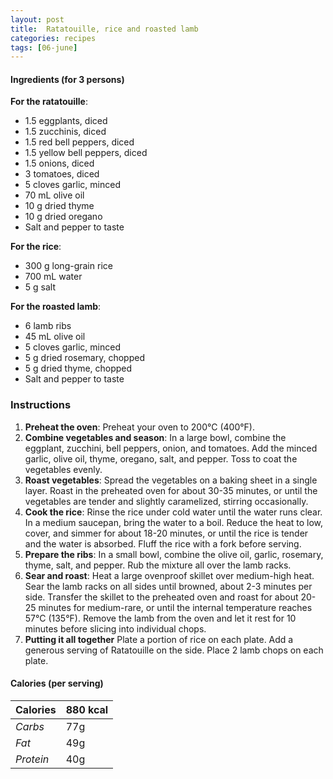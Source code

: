 ```yaml
---
layout: post
title:  Ratatouille, rice and roasted lamb
categories: recipes
tags: [06-june]
---
```


#### Ingredients (for 3 persons)

**For the ratatouille**:
- 1.5 eggplants, diced
- 1.5 zucchinis, diced
- 1.5 red bell peppers, diced
- 1.5 yellow bell peppers, diced
- 1.5 onions, diced
- 3 tomatoes, diced
- 5 cloves garlic, minced
- 70 mL olive oil
- 10 g dried thyme
- 10 g dried oregano
- Salt and pepper to taste

**For the rice**:
- 300 g long-grain rice
- 700 mL water
- 5 g salt

**For the roasted lamb**:
- 6 lamb ribs  
- 45 mL olive oil
- 5 cloves garlic, minced
- 5 g dried rosemary, chopped
- 5 g dried thyme, chopped
- Salt and pepper to taste

### Instructions

1. **Preheat the oven**:
Preheat your oven to 200°C (400°F).
2. **Combine vegetables and season**:
In a large bowl, combine the eggplant, zucchini, bell peppers, onion, and tomatoes. Add the minced garlic, olive oil, thyme, oregano, salt, and pepper. Toss to coat the vegetables evenly.
3. **Roast vegetables**:
Spread the vegetables on a baking sheet in a single layer. Roast in the preheated oven for about 30-35 minutes, or until the vegetables are tender and slightly caramelized, stirring occasionally.
4. **Cook the rice**:
Rinse the rice under cold water until the water runs clear. In a medium saucepan, bring the water to a boil. Reduce the heat to low, cover, and simmer for about 18-20 minutes, or until the rice is tender and the water is absorbed. Fluff the rice with a fork before serving.
5. **Prepare the ribs**:
In a small bowl, combine the olive oil, garlic, rosemary, thyme, salt, and pepper. Rub the mixture all over the lamb racks.
6. **Sear and roast**:
Heat a large ovenproof skillet over medium-high heat. Sear the lamb racks on all sides until browned, about 2-3 minutes per side. Transfer the skillet to the preheated oven and roast for about 20-25 minutes for medium-rare, or until the internal temperature reaches 57°C (135°F).
Remove the lamb from the oven and let it rest for 10 minutes before slicing into individual chops.
7. **Putting it all together**
Plate a portion of rice on each plate. Add a generous serving of Ratatouille on the side. Place 2 lamb chops on each plate.

#### Calories (per serving)

| **Calories** | 880 kcal |
| ----------- | ----------- |
| *Carbs* | 77g |
| *Fat* | 49g |
| *Protein* | 40g |
